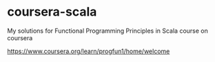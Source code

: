 # coursera-scala
My solutions for Functional Programming Principles in Scala course on coursera

https://www.coursera.org/learn/progfun1/home/welcome
